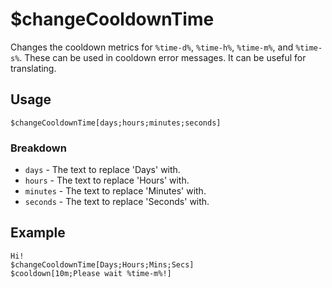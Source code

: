 # $changeCooldownTime
Changes the cooldown metrics for `%time-d%`, `%time-h%`, `%time-m%`, and `%time-s%`. These can be used in cooldown error messages. It can be useful for translating.

## Usage
```
$changeCooldownTime[days;hours;minutes;seconds]
```

### Breakdown
- `days` - The text to replace 'Days' with.
- `hours` - The text to replace 'Hours' with.
- `minutes` - The text to replace 'Minutes' with.
- `seconds` - The text to replace 'Seconds' with.

## Example
```
Hi!
$changeCooldownTime[Days;Hours;Mins;Secs]
$cooldown[10m;Please wait %time-m%!]
```
